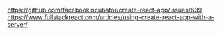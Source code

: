 https://github.com/facebookincubator/create-react-app/issues/639
https://www.fullstackreact.com/articles/using-create-react-app-with-a-server/